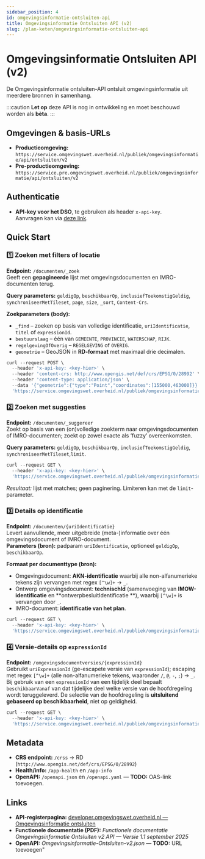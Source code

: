 ```yaml
---
sidebar_position: 4
id: omgevingsinformatie-ontsluiten-api
title: Omgevingsinformatie Ontsluiten API (v2)
slug: /plan-keten/omgevingsinformatie-ontsluiten-api
---
```


# Omgevingsinformatie Ontsluiten API (v2)

De Omgevingsinformatie ontsluiten-API ontsluit omgevingsinformatie uit meerdere bronnen in samenhang.

:::caution
**Let op** deze API is nog in ontwikkeling en moet beschouwd worden als **bèta**.
:::

## Omgevingen & basis-URLs

- **Productieomgeving:** `https://service.omgevingswet.overheid.nl/publiek/omgevingsinformatie/api/ontsluiten/v2`
- **Pre-productieomgeving:** `https://service.pre.omgevingswet.overheid.nl/publiek/omgevingsinformatie/api/ontsluiten/v2`

## Authenticatie

- **API-key voor het DSO**, te gebruiken als header `x-api-key`.  
  Aanvragen kan via [deze link](https://developer.omgevingswet.overheid.nl/formulieren/api-key-aanvragen-0/).

## Quick Start

### 1️⃣ Zoeken met filters of locatie

**Endpoint:** `/documenten/_zoek`  
Geeft een **gepagineerde** lijst met omgevingsdocumenten en IMRO-documenten terug.

**Query parameters:** `geldigOp`, `beschikbaarOp`, `inclusiefToekomstigGeldig`, `synchroniseerMetTileset`, `page`, `size`,
`_sort`, `Content-Crs`.

**Zoekparameters (body):**

- `_find` – zoeken op basis van volledige identificatie, `uriIdentificatie`, `titel` of `expressionId`.
- `bestuurslaag` – één van `GEMEENTE`, `PROVINCIE`, `WATERSCHAP`, `RIJK`.
- `regelgevingOfOverig` – `REGELGEVING` of `OVERIG`.
- `geometrie` – GeoJSON in **RD-formaat** met maximaal drie decimalen.

~~~ts title="Voorbeeld:" hideLineNumbers
curl --request POST \
  --header 'x-api-key: <key-hier>' \
  --header 'content-crs: http://www.opengis.net/def/crs/EPSG/0/28992' \
  --header 'content-type: application/json' \
  --data '{"geometrie":{"type":"Point","coordinates":[155000,463000]}}' \
  'https://service.omgevingswet.overheid.nl/publiek/omgevingsinformatie/api/ontsluiten/v2/documenten/_zoek?page=1&size=20&sort=sortDatum,desc'
~~~

### 2️⃣ Zoeken met suggesties

**Endpoint:** `/documenten/_suggereer`  
Zoekt op basis van een (on)volledige zoekterm naar omgevingsdocumenten of IMRO-documenten; zoekt op zowel exacte als ‘fuzzy’ overeenkomsten.  

**Query parameters:** `geldigOp`, `beschikbaarOp`, `inclusiefToekomstigGeldig`, `synchroniseerMetTileset`,`limit`.

~~~ts title="Voorbeeld:" hideLineNumbers
curl --request GET \
  --header 'x-api-key: <key-hier>' \
  'https://service.omgevingswet.overheid.nl/publiek/omgevingsinformatie/api/ontsluiten/v2/documenten/_suggereer?_find=Plan%20Amsterdam&geldigOp=2024-11-27&beschikbaarOp=2024-11-27T12:34:56Z&limit=5'
~~~

_Resultaat:_ lijst met matches; geen paginering. Limiteren kan met de `limit`-parameter.

### 3️⃣ Details op identificatie

**Endpoint:** `/documenten/{uriIdentificatie}`  
Levert aanvullende, meer uitgebreide (meta-)informatie over één omgevingsdocument of IMRO-document.  
**Parameters (bron):** padparam `uriIdentificatie`, optioneel `geldigOp`, `beschikbaarOp`.

**Formaat per documenttype (bron):**

- Omgevingsdocument: **AKN-identificatie** waarbij alle non-alfanumerieke tekens zijn vervangen met regex `[^\w]+` →
  `_`.
- Ontwerp omgevingsdocument: **technischId** (samenvoeging van **IMOW-identificatie** en **ontwerpbesluitIdentificatie
  **), waarbij `[^\w]+` is vervangen door `_`.
- IMRO-document: **identificatie van het plan**.

~~~ts title="Voorbeeld:" hideLineNumbers
curl --request GET \
  --header 'x-api-key: <key-hier>' \
  'https://service.omgevingswet.overheid.nl/publiek/omgevingsinformatie/api/ontsluiten/v2/documenten/_akn_nl_act_gm0772_2020_omgevingsplan?geldigOp=2024-11-27&beschikbaarOp=2024-11-27T12:34:56Z'
~~~

### 4️⃣ Versie-details op `expressionId`

**Endpoint:** `/omgevingsdocumentversies/{expressionId}`  
Gebruikt `uriExpressionId` (ge-escapete versie van `expressionId`); escaping met regex `[^\w]+` (alle non-alfanumerieke tekens, waaronder `/`, `@`, `-`, `;`) → `_`. Bij gebruik van een `expressionId` van een tijdelijk deel bepaalt `beschikbaarVanaf` van dat tijdelijke deel welke versie van de hoofdregeling wordt teruggeleverd. De selectie van de hoofdregeling is **uitsluitend gebaseerd op beschikbaarheid**, niet op geldigheid.

~~~ts title="Voorbeeld:" hideLineNumbers
curl --request GET \
  --header 'x-api-key: <key-hier>' \
  'https://service.omgevingswet.overheid.nl/publiek/omgevingsinformatie/api/ontsluiten/v2/omgevingsdocumentversies/_akn_nl_act_gm0014_2020_omgevingsplan_nld_2024_09_30_5' 
~~~

## Metadata

- **CRS endpoint:** `/crss` → RD (`http://www.opengis.net/def/crs/EPSG/0/28992`)
- **Health/info:** `/app-health` en `/app-info`
- **OpenAPI:** `/openapi.json` en `/openapi.yaml` — **TODO:** OAS-link toevoegen.

## Links

- **API-registerpagina:** [developer.omgevingswet.overheid.nl — Omgevingsinformatie ontsluiten](https://developer.omgevingswet.overheid.nl/api-register/api/omgevingsinformatie-ontsluiten/)
- **Functionele documentatie (PDF):** *Functionele documentatie Omgevingsinformatie Ontsluiten v2 API — Versie 1.1 september 2025*
- **OpenAPI:** *Omgevingsinformatie-Ontsluiten-v2.json* — **TODO:** URL toevoegen"